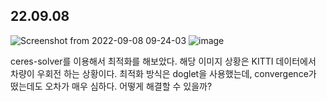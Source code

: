 ## 22.09.08
![Screenshot from 2022-09-08 09-24-03](https://user-images.githubusercontent.com/58837749/189008084-22c991e1-796d-4635-aeb2-b84cd8b4ce49.png)
![image](https://user-images.githubusercontent.com/58837749/189008360-6a31a3b7-4355-451a-b761-2594a4f67a10.png)


ceres-solver를 이용해서 최적화를 해보았다. 해당 이미지 상황은 KITTI 데이터에서 차량이 우회전 하는 상황이다. 최적화 방식은 doglet을 사용했는데, convergence가 떴는데도 오차가 매우 심하다. 어떻게 해결할 수 있을까?
